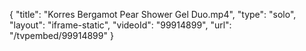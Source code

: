 {
    "title": "Korres Bergamot Pear Shower Gel Duo.mp4",
    "type": "solo",
    "layout": "iframe-static",
    "videoId": "99914899",
    "url": "\/tvpembed\/99914899"
}